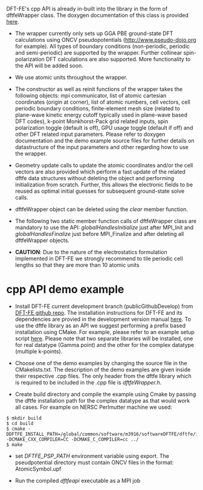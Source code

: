 DFT-FE's cpp API is already in-built into the library in the form of dftfeWrapper class. The doxygen documentation of this class is provided [here](https://dftfedevelopers.github.io/dftfe/classdftfe_1_1dftfe_wrapper.html). 

* The wrapper currently only sets up GGA PBE ground-state DFT calculations using ONCV pseudopotentials (http://www.pseudo-dojo.org for example). All types of boundary conditions (non-periodic, periodic and semi-periodic) are supported by the wrapper. Further collinear spin-polarization DFT calculations are also supported. More functionality to the API will be added soon.

* We use atomic units throughout the wrapper.

* The constructor as well as reinit functions of the wrapper takes the following objects: mpi communicator, list of atomic cartesian coordinates (origin at corner), list of atomic numbers, cell vectors, cell periodic boundary conditions, finite-element mesh size (related to plane-wave kinetic energy cutoff typically used in plane-wave based DFT codes), k-point Monkhorst-Pack grid related inputs, spin polarization toggle (default is off), GPU usage toggle (default if off) and other DFT related input parameters. Please refer to doxygen documentation and the demo example source files for further details on datastructure of the input parameters and other regarding how to use the wrapper. 

* Geometry update calls to update the atomic coordinates and/or the cell vectors are also provided which perform a fast update of the related dftfe data structures without deleting the object and performing initialization from scratch. Further, this allows the electronic fields to be reused as optimal initial guesses for subsequent ground-state solve calls.

* dftfeWrapper object can be deleted using the *clear* member function. 

* The following two static member function calls of dftfeWrapper class are mandatory to use the API: *globalHandlesInitialize* just after MPI_Init and *globalHandlesFinalize* just before MPI_Finalize and after deleting all dftfeWrapper objects. 

* **CAUTION**: Due to the nature of the electrostatics formulation implemented in DFT-FE we strongly recommend to tile periodic cell lengths so that they are more than 10 atomic units


cpp API demo example
==========================================

* Install DFT-FE current development branch (publicGithubDevelop) from [DFT-FE github repo](https://github.com/dftfeDevelopers/dftfe). The installation instructions for DFT-FE and its dependencies are provied in the development version manual [here](https://github.com/dftfeDevelopers/dftfe/blob/manual/manual-develop.pdf). To use the dftfe library as an API we suggest performing a prefix based installation using CMake. For example, please refer to an example setup script [here](https://github.com/dftfeDevelopers/dftfe/blob/publicGithubDevelop/helpers/NERSCPerlmutterGPU/setupUserPerlmutterPrefixInstall.sh). Please note that two separate libraries will be installed, one for real datatype (Gamma point) and the other for the complex datatype (multiple k-points).

* Choose one of the demo examples by changing the source file in the CMakelists.txt. The description of the demo examples are given inside their respective .cpp files. The only header from the dftfe library which is required to be included in the .cpp file is *dftfeWrapper.h*.

* Create build directory and compile the example using Cmake by passing the dftfe installation path for the complex datatype as that would work all cases. For example on NERSC Perlmutter machine we used:
```
$ mkdir build 
$ cd build
$ cmake -DDFTFE_INSTALL_PATH=/global/common/software/m3916/softwareDFTFE/dftfe/installComplex -DCMAKE_CXX_COMPILER=CC -DCMAKE_C_COMPILER=cc ../
$ make
```

* set *DFTFE_PSP_PATH* environment variable using export. The pseudpotential directory must contain ONCV files in the format: AtomicSymbol.upf

* Run the compiled *dftfeapi* executable as a MPI job
